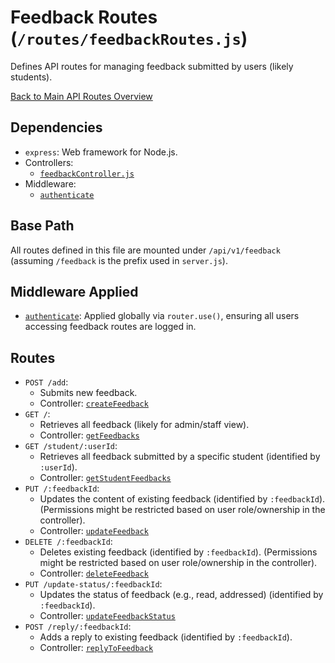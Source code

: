 # Feedback Routes (`/routes/feedbackRoutes.js`)

Defines API routes for managing feedback submitted by users (likely students).

[Back to Main API Routes Overview](README.md)

## Dependencies

- `express`: Web framework for Node.js.
- Controllers:
  - [`feedbackController.js`](../controllers/feedbackController.md)
- Middleware:
  - [`authenticate`](../middlewares/auth.md#authenticate-req-res-next)

## Base Path

All routes defined in this file are mounted under `/api/v1/feedback` (assuming `/feedback` is the prefix used in `server.js`).

## Middleware Applied

- [`authenticate`](../middlewares/auth.md#authenticate-req-res-next): Applied globally via `router.use()`, ensuring all users accessing feedback routes are logged in.

## Routes

- `POST /add`:
  - Submits new feedback.
  - Controller: [`createFeedback`](../controllers/feedbackController.md#createfeedbackreq-res)
- `GET /`:
  - Retrieves all feedback (likely for admin/staff view).
  - Controller: [`getFeedbacks`](../controllers/feedbackController.md#getfeedbacksreq-res)
- `GET /student/:userId`:
  - Retrieves all feedback submitted by a specific student (identified by `:userId`).
  - Controller: [`getStudentFeedbacks`](../controllers/feedbackController.md#getstudentfeedbacksreq-res)
- `PUT /:feedbackId`:
  - Updates the content of existing feedback (identified by `:feedbackId`). (Permissions might be restricted based on user role/ownership in the controller).
  - Controller: [`updateFeedback`](../controllers/feedbackController.md#updatefeedbackreq-res)
- `DELETE /:feedbackId`:
  - Deletes existing feedback (identified by `:feedbackId`). (Permissions might be restricted based on user role/ownership in the controller).
  - Controller: [`deleteFeedback`](../controllers/feedbackController.md#deletefeedbackreq-res)
- `PUT /update-status/:feedbackId`:
  - Updates the status of feedback (e.g., read, addressed) (identified by `:feedbackId`).
  - Controller: [`updateFeedbackStatus`](../controllers/feedbackController.md#updatefeedbackstatusreq-res)
- `POST /reply/:feedbackId`:
  - Adds a reply to existing feedback (identified by `:feedbackId`).
  - Controller: [`replyToFeedback`](../controllers/feedbackController.md#replytofeedbackreq-res)
